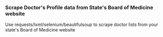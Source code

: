 ### Scrape Doctor's Profile data from State's Board of Medicine website
Use requests/lxml/selenium/beautifulsoup to scrape doctor lists from your state's Board of Medicine website
